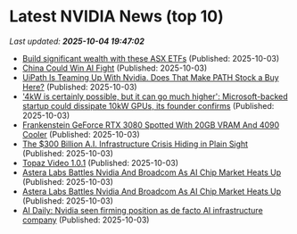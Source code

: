 # Latest NVIDIA News (top 10)
_Last updated: **2025-10-04 19:47:02**_

- [Build significant wealth with these ASX ETFs](https://www.fool.com.au/2025/10/04/build-significant-wealth-with-these-asx-etfs/) (Published: 2025-10-03)
- [China Could Win AI Fight](https://dailycaller.com/2025/10/03/china-could-win-artificial-intelligence-fight-deepseek/) (Published: 2025-10-03)
- [UiPath Is Teaming Up With Nvidia. Does That Make PATH Stock a Buy Here?](https://biztoc.com/x/ff77860298a32d74) (Published: 2025-10-03)
- ['4kW is certainly possible, but it can go much higher': Microsoft-backed startup could dissipate 10kW GPUs, its founder confirms](https://www.techradar.com/pro/4kw-is-certainly-possible-but-it-can-go-much-higher-microsoft-backed-startup-could-dissipate-10kw-gpus-its-founder-confirms) (Published: 2025-10-03)
- [Frankenstein GeForce RTX 3080 Spotted With 20GB VRAM And 4090 Cooler](https://hothardware.com/news/frankenstein-geforce-rtx-3080-spotted-with-20gb-vram-and-4090-cooler) (Published: 2025-10-03)
- [The $300 Billion A.I. Infrastructure Crisis Hiding in Plain Sight](https://observer.com/2025/10/ai-infrastructure-crisis-300-billion/) (Published: 2025-10-03)
- [Topaz Video 1.0.1](https://post.rlsbb.to/topaz-video-1-0-1/) (Published: 2025-10-03)
- [Astera Labs Battles Nvidia And Broadcom As AI Chip Market Heats Up](https://biztoc.com/x/3ae1aea009ef3c7e) (Published: 2025-10-03)
- [Astera Labs Battles Nvidia And Broadcom As AI Chip Market Heats Up](https://finance.yahoo.com/news/astera-labs-battles-nvidia-broadcom-182512569.html) (Published: 2025-10-03)
- [AI Daily: Nvidia seen firming position as de facto AI infrastructure company](https://thefly.com/permalinks/entry.php/id4207581/NVDA;GOOG;GOOGL;ALAB;AVGO-AI-Daily-Nvidia-seen-firming-position-as-de-facto-AI-infrastructure-company) (Published: 2025-10-03)
